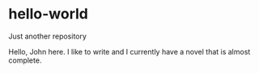 # hello-world
Just another repository

Hello, John here.  I like to write and I currently have a novel that is almost complete.
